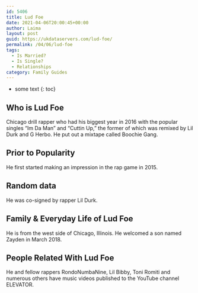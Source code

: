 ```yaml
---
id: 5406
title: Lud Foe
date: 2021-04-06T20:00:45+00:00
author: Laima
layout: post
guid: https://ukdataservers.com/lud-foe/
permalink: /04/06/lud-foe
tags:
  - Is Married?
  - Is Single?
  - Relationships
category: Family Guides
---
```


* some text
{: toc}


## Who is Lud Foe
                  
                  
                  
Chicago drill rapper who had his biggest year in 2016 with the popular singles &#8220;Im Da Man&#8221; and &#8220;Cuttin Up,&#8221; the former of which was remixed by Lil Durk and G Herbo. He put out a mixtape called Boochie Gang. 
                  
              
            
              
            
                
                
                
## Prior to Popularity
                  
                  
                  
He first started making an impression in the rap game in 2015. 
                  
              
            
              
            
                
                
                
## Random data
                  
                  
                  
He was co-signed by rapper Lil Durk. 
                  
              
            
              
            
                
                
                
## Family & Everyday Life of Lud Foe
                  
                  
                  
He is from the west side of Chicago, Illinois. He welcomed a son named Zayden in March 2018. 
                  
              
            
              
            
                
                
                
## People Related With Lud Foe
                  
                  
                  
He and fellow rappers RondoNumbaNine, Lil Bibby, Toni Romiti and numerous others have music videos published to the YouTube channel ELEVATOR. 
                  
              
            
              
            
                
              
            
              
              
            
            
              
            
          
          
          